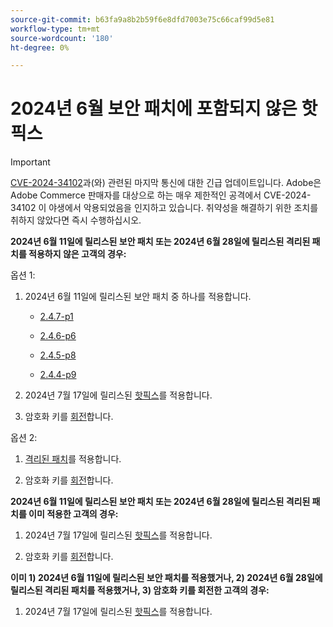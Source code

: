 ```yaml
---
source-git-commit: b63fa9a8b2b59f6e8dfd7003e75c66caf99d5e81
workflow-type: tm+mt
source-wordcount: '180'
ht-degree: 0%

---
```

# 2024년 6월 보안 패치에 포함되지 않은 핫픽스

>[!IMPORTANT]
>
>[CVE-2024-34102](https://nvd.nist.gov/vuln/detail/CVE-2024-34102)과(와) 관련된 마지막 통신에 대한 긴급 업데이트입니다. Adobe은 Adobe Commerce 판매자를 대상으로 하는 매우 제한적인 공격에서 CVE-2024-34102 이 야생에서 악용되었음을 인지하고 있습니다. 취약성을 해결하기 위한 조치를 취하지 않았다면 즉시 수행하십시오.

**2024년 6월 11일에 릴리스된 보안 패치 또는 2024년 6월 28일에 릴리스된 격리된 패치를 적용하지 않은 고객의 경우:**

옵션 1:

1. 2024년 6월 11일에 릴리스된 보안 패치 중 하나를 적용합니다.

   * [2.4.7-p1](https://experienceleague.adobe.com/en/docs/commerce-operations/release/notes/security-patches/2-4-7-patches#adobe-commerce-247-p1)

   * [2.4.6-p6](https://experienceleague.adobe.com/en/docs/commerce-operations/release/notes/security-patches/2-4-6-patches#adobe-commerce-246-p6)

   * [2.4.5-p8](https://experienceleague.adobe.com/en/docs/commerce-operations/release/notes/security-patches/2-4-5-patches#adobe-commerce-245-p8)

   * [2.4.4-p9](https://experienceleague.adobe.com/en/docs/commerce-operations/release/notes/security-patches/2-4-4-patches#adobe-commerce-244-p9)

1. 2024년 7월 17일에 릴리스된 [핫픽스](https://experienceleague.adobe.com/en/docs/commerce-knowledge-base/kb/troubleshooting/known-issues-patches-attached/security-update-available-for-adobe-commerce-apsb24-40-revised-to-include-isolated-patch-for-cve-2024-34102)를 적용합니다.

1. 암호화 키를 [회전](https://experienceleague.adobe.com/en/docs/commerce-admin/systems/security/encryption-key)합니다.

옵션 2:

1. [격리된 패치](https://experienceleague.adobe.com/en/docs/commerce-knowledge-base/kb/troubleshooting/known-issues-patches-attached/security-update-available-for-adobe-commerce-apsb24-40-revised-to-include-isolated-patch-for-cve-2024-34102)를 적용합니다.

1. 암호화 키를 [회전](https://experienceleague.adobe.com/en/docs/commerce-admin/systems/security/encryption-key)합니다.

**2024년 6월 11일에 릴리스된 보안 패치 또는 2024년 6월 28일에 릴리스된 격리된 패치를 이미 적용한 고객의 경우:**

1. 2024년 7월 17일에 릴리스된 [핫픽스](https://experienceleague.adobe.com/en/docs/commerce-knowledge-base/kb/troubleshooting/known-issues-patches-attached/security-update-available-for-adobe-commerce-apsb24-40-revised-to-include-isolated-patch-for-cve-2024-34102)를 적용합니다.

1. 암호화 키를 [회전](https://experienceleague.adobe.com/en/docs/commerce-admin/systems/security/encryption-key)합니다.

**이미 1) 2024년 6월 11일에 릴리스된 보안 패치를 적용했거나, 2) 2024년 6월 28일에 릴리스된 격리된 패치를 적용했거나, 3) 암호화 키를 회전한 고객의 경우:**
 
1. 2024년 7월 17일에 릴리스된 [핫픽스](https://experienceleague.adobe.com/en/docs/commerce-knowledge-base/kb/troubleshooting/known-issues-patches-attached/security-update-available-for-adobe-commerce-apsb24-40-revised-to-include-isolated-patch-for-cve-2024-34102)를 적용합니다.
